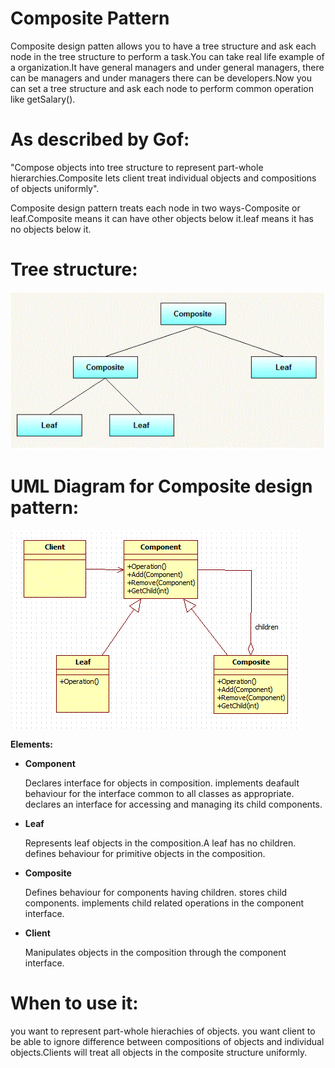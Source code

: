 
# Composite Pattern

Composite design patten allows you to have a tree structure and ask each node in the tree structure to perform a task.You can take real life example of a organization.It have general managers and under general managers, there can be managers and  under managers there can be developers.Now you can set a tree structure and ask each node to perform common operation like getSalary().

# As described by Gof:

"Compose objects into tree structure to represent part-whole hierarchies.Composite lets client treat individual objects and compositions of objects uniformly".

Composite design pattern treats each node in two ways-Composite or leaf.Composite means it can have other objects below it.leaf means it has no objects below it.

# Tree structure:
![Image of CompositeGenericHeirarchy](https://github.com/handsonprogram/designpatterns/blob/master/images/CompositeDesignPatternGenericHierarchy.gif)

# UML Diagram for Composite design pattern:
![Image of CompositeGenericUML](https://github.com/handsonprogram/designpatterns/blob/master/images/CompositeDesignPatternGeneric.gif)


**Elements:**

 * __Component__
    
    Declares interface for objects in composition.
implements deafault behaviour for the interface common to all classes as appropriate.
declares an interface for accessing and managing its child components.

* __Leaf__
    
    Represents leaf objects in the composition.A leaf has no children.
defines behaviour for primitive objects in the composition.

* __Composite__
    
    Defines behaviour for components having children.
stores child components.
implements child related operations in the component interface.

* __Client__
    
    Manipulates objects in the composition through the component interface.

# When to use it:
you want to represent part-whole hierachies of objects.
you want client to be able to ignore difference between compositions of objects and individual objects.Clients will treat all objects in the composite structure uniformly.
